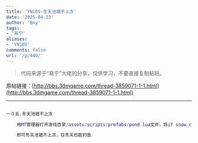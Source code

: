 ```yaml
---
title: 'YN105-冬天池塘不上冻'
date: '2025-04-23'
author: 'Bny'
tags:
- '易宁'
aliases:
- 'YN105'
comments: false
url: '/p/440/'
---
```


> 代码来源于“易宁”大佬的分享，仅供学习，不要直接复制粘贴。

原帖链接：[http://bbs.3dmgame.com/thread-3859071-1-1.html](http://bbs.3dmgame.com/thread-3859071-1-1.html)

---

```lua  

一０五.冬天池塘不上冻

	用MT管理器打开游戏目录/assets/scripts/prefabs/pond.lua文件，将if snow_cover > thresh and not inst.frozen then替换为if snow_cover > thresh and inst.frozen then

	即可冬天池塘不上冻，在冬天也能钓鱼

```  

